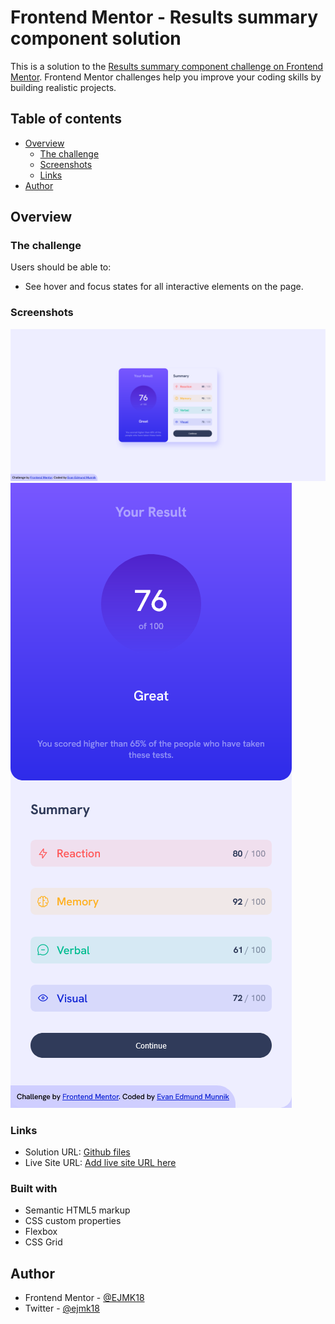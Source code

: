 # Frontend Mentor - Results summary component solution

This is a solution to the [Results summary component challenge on Frontend Mentor](https://www.frontendmentor.io/challenges/results-summary-component-CE_K6s0maV). Frontend Mentor challenges help you improve your coding skills by building realistic projects. 

## Table of contents

- [Overview](#overview)
  - [The challenge](#the-challenge)
  - [Screenshots](#screenshots)
  - [Links](#links)
- [Author](#author)

## Overview

### The challenge

Users should be able to:

- See hover and focus states for all interactive elements on the page.

### Screenshots

![Desktop Preview: Results Summary Component](desktop-preview-results-summary.png)
![Mobile Preview: Results Summary Component](mobile-preview-results-summary.png)

### Links

- Solution URL: [Github files](https://github.com/EJMK18/FEM-results-summary-component/)
- Live Site URL: [Add live site URL here](https://your-live-site-url.com)

### Built with

- Semantic HTML5 markup
- CSS custom properties
- Flexbox
- CSS Grid

## Author

- Frontend Mentor - [@EJMK18](https://www.frontendmentor.io/profile/EJMK18)
- Twitter - [@ejmk18](https://www.twitter.com/ejmk18)
